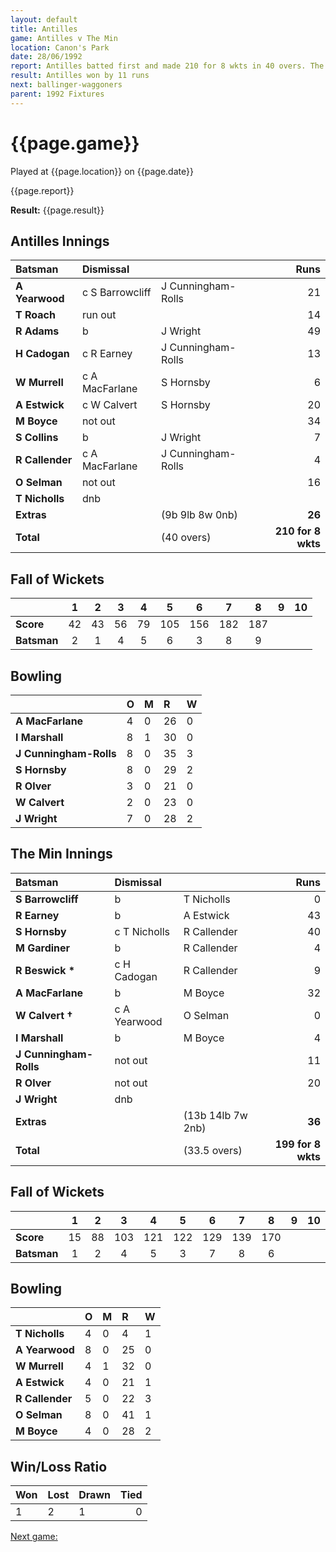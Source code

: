 ```yaml
---
layout: default
title: Antilles
game: Antilles v The Min
location: Canon's Park
date: 28/06/1992
report: Antilles batted first and made 210 for 8 wkts in 40 overs. The Min replied with 199 for 8 wkts in 40 overs
result: Antilles won by 11 runs
next: ballinger-waggoners
parent: 1992 Fixtures
---
```


# {{page.game}}

Played at {{page.location}} on {{page.date}}

{{page.report}}

**Result:** {{page.result}}

## Antilles Innings

| Batsman | Dismissal |  | Runs |
|:---|:---|---|---:|
| **A Yearwood** | c S Barrowcliff | J Cunningham-Rolls | 21 | 
| **T Roach** | run out |  | 14 | 
| **R Adams** | b | J Wright | 49 | 
| **H Cadogan** | c R Earney | J Cunningham-Rolls | 13 | 
| **W Murrell** | c A MacFarlane | S Hornsby | 6 | 
| **A Estwick** | c W Calvert | S Hornsby | 20 |
| **M Boyce** | not out |  | 34 | 
| **S Collins** | b | J Wright | 7 |
| **R Callender** | c A MacFarlane | J Cunningham-Rolls | 4 | 
| **O Selman** | not out |  | 16 | 
| **T Nicholls** | dnb |  |  |
| **Extras** | | (9b 9lb 8w 0nb) | **26** | 
| **Total** | | (40 overs) | **210 for 8 wkts** | 

## Fall of Wickets

| | 1 | 2 | 3 | 4 | 5 | 6 | 7 | 8 | 9 | 10 |
|---|:---:|:---:|:---:|:---:|:---:|:---:|:---:|:---:|:---:|:---:|
| **Score** | 42 | 43 | 56 | 79 | 105 | 156 | 182 | 187 |  |  |
| **Batsman** | 2 | 1 | 4 | 5 | 6 | 3 | 8 | 9 |  |  |

## Bowling

| | O | M | R | W |
|---|:---|:---|:---|:---|
| **A MacFarlane** | 4 | 0 | 26 | 0 | 
| **I Marshall** | 8 | 1 | 30 | 0 | 
| **J Cunningham-Rolls** | 8 | 0 | 35 | 3 | 
| **S Hornsby** | 8 | 0 | 29 | 2 | 
| **R Olver** | 3 | 0 | 21 | 0 |
| **W Calvert** | 2 | 0 | 23 | 0 |
| **J Wright** | 7 | 0 | 28 | 2 |

## The Min Innings

| Batsman | Dismissal |  | Runs |
|:---|:---|---|---:|
| **S Barrowcliff** | b | T Nicholls | 0 | 
| **R Earney** | b | A Estwick | 43 | 
| **S Hornsby** | c T Nicholls | R Callender | 40 | 
| **M Gardiner** | b | R Callender | 4 | 
| **R Beswick &#42;** | c H Cadogan | R Callender | 9 | 
| **A MacFarlane** | b | M Boyce | 32 | 
| **W Calvert &#8224;** | c A Yearwood | O Selman | 0 | 
| **I Marshall** | b | M Boyce | 4 | 
| **J Cunningham-Rolls** | not out |  | 11 | 
| **R Olver** | not out |  | 20 | 
| **J Wright** | dnb |  |  | 
| **Extras** | | (13b 14lb 7w 2nb) | **36** | 
| **Total** | | (33.5 overs) | **199 for 8 wkts** | 

## Fall of Wickets

| | 1 | 2 | 3 | 4 | 5 | 6 | 7 | 8 | 9 | 10 |
|---|:---:|:---:|:---:|:---:|:---:|:---:|:---:|:---:|:---:|:---:|
| **Score** | 15 | 88 | 103 | 121 | 122 | 129 | 139 | 170 |  |  | 
| **Batsman** | 1 | 2 | 4 | 5 | 3 | 7 | 8 | 6 |  |  | 

## Bowling

| | O | M | R | W |
|---|:---|:---|:---|:---|
| **T Nicholls** | 4 | 0 | 4 | 1 | 
| **A Yearwood** | 8 | 0 | 25 | 0 | 
| **W Murrell** | 4 | 1 | 32 | 0 | 
| **A Estwick** | 4 | 0 | 21 | 1 | 
| **R Callender** | 5 | 0 | 22 | 3 |
| **O Selman** | 8 | 0 | 41 | 1 | 
| **M Boyce** | 4 | 0 | 28 | 2 | 

## Win/Loss Ratio

| Won | Lost | Drawn | Tied |
|:---|:---|:---|---:|
| 1 | 2 | 1 | 0 |

[Next game:]({{page.next}})